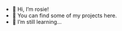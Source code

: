 - 👋 Hi, I’m rosie!
- 👀 You can find some of my projects here.
- 🌱 I’m still learning...


<!---
rosros98/rosros98 is a ✨ special ✨ repository because its `README.md` (this file) appears on your GitHub profile.
You can click the Preview link to take a look at your changes.
--->
